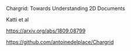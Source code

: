 
Chargrid: Towards Understanding 2D Documents

Katti et al

https://arxiv.org/abs/1809.08799

https://github.com/antoinedelplace/Chargrid
